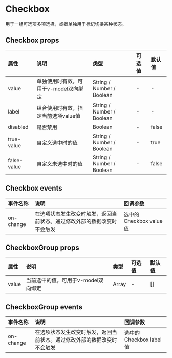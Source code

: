 # Checkbox

用于一组可选项多项选择，或者单独用于标记切换某种状态。

## Checkbox props

| 属性 | 说明 | 类型 | 可选值 | 默认值 |
| :--- | :--- | :--- | :--- | :--- |
| value | 单独使用时有效，可用于v-model双向绑定 | String / Number / Boolean | - | - |
| label | 组合使用时有效，指定当前选项value值 | String / Number / Boolean | - | - |
| disabled | 是否禁用 | Boolean | - | false |
| true-value | 自定义选中时的值 | String / Number / Boolean | - | true |
| false-value | 自定义未选中时的值 | String / Number / Boolean | - | false |

## Checkbox events

| 事件名称 | 说明 | 回调参数 |
| :--- | :--- | :--- |
| on-change | 在选项状态发生改变时触发，返回当前状态。通过修改外部的数据改变时不会触发 | 选中的 Checkbox value 值 |

## CheckboxGroup props

| 属性 | 说明 | 类型 | 可选值 | 默认值 |
| :--- | :--- | :--- | :--- | :--- |
| value | 当前选中的值，可用于v-model双向绑定 | Array | - | \[\] |

## CheckboxGroup events

| 事件名称 | 说明 | 回调参数 |
| :--- | :--- | :--- |
| on-change | 在选项状态发生改变时触发，返回当前状态。通过修改外部的数据改变时不会触发 | 选中的 Checkbox label 值 |

